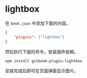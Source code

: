 # lightbox

在 `book.json` 中添加下面的内容。

```json
{
    "plugins": ["lightbox"]
}
```

然后执行下面的命令，安装插件依赖。

```
npm install gitbook-plugin-lightbox
```

安装完成后即可在页面弹窗显示图片。